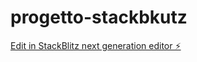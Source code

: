 # progetto-stackbkutz

[Edit in StackBlitz next generation editor ⚡️](https://stackblitz.com/~/github.com/GiulioBorzetta/progetto-stackbkutz)
